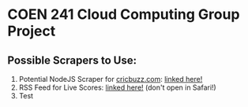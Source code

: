 # COEN 241 Cloud Computing Group Project


## Possible Scrapers to Use:
1. Potential NodeJS Scraper for [cricbuzz.com](https://www.cricbuzz.com): [linked here!](https://github.com/mskian/cricket-api-nodejs)
2. RSS Feed for Live Scores: [linked here!](https://static.cricinfo.com/rss/livescores.xml) (don't open in Safari!)
3. Test 